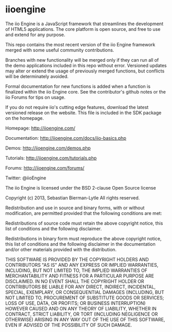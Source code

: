 iioengine
=========

The iio Engine is a JavaScript framework that streamlines the development of HTML5 applications. The core platform is open source, and free to use and extend for any purpose.

This repo contains the most recent version of the iio Engine framework merged with some useful community contributions.

Branches with new functionality will be merged only if they can run all of the demo applications included in this repo without error. Versioned updates may alter or extend the usage of previously merged functions, but conflicts will be determinately avoided.

Formal documentation for new functions is added when a function is finalized within the iio Engine core. See the contributor's github notes or the iio Forums for tips on usage.

If you do not require iio's cutting edge features, download the latest versioned release on the website. This file is included in the SDK package on the homepage.

Homepage: http://iioengine.com/

Documentation: http://iioengine.com/docs/iio-basics.php

Demos: http://iioengine.com/demos.php

Tutorials: http://iioengine.com/tutorials.php

Forums: http://iioengine.com/forums/

Twitter: @iioEngine


The iio Engine is licensed under the BSD 2-clause Open Source license

Copyright (c) 2013, Sebastian Bierman-Lytle
All rights reserved.

Redistribution and use in source and binary forms, with or without modification, 
are permitted provided that the following conditions are met:

Redistributions of source code must retain the above copyright notice, this list 
of conditions and the following disclaimer.

Redistributions in binary form must reproduce the above copyright notice, this
list of conditions and the following disclaimer in the documentation and/or other 
materials provided with the distribution.

THIS SOFTWARE IS PROVIDED BY THE COPYRIGHT HOLDERS AND CONTRIBUTORS "AS IS" AND 
ANY EXPRESS OR IMPLIED WARRANTIES, INCLUDING, BUT NOT LIMITED TO, THE IMPLIED 
WARRANTIES OF MERCHANTABILITY AND FITNESS FOR A PARTICULAR PURPOSE ARE DISCLAIMED. 
IN NO EVENT SHALL THE COPYRIGHT HOLDER OR CONTRIBUTORS BE LIABLE FOR ANY DIRECT, 
INDIRECT, INCIDENTAL, SPECIAL, EXEMPLARY, OR CONSEQUENTIAL DAMAGES (INCLUDING, BUT 
NOT LIMITED TO, PROCUREMENT OF SUBSTITUTE GOODS OR SERVICES; LOSS OF USE, DATA, 
OR PROFITS; OR BUSINESS INTERRUPTION) HOWEVER CAUSED AND ON ANY THEORY OF LIABILITY, 
WHETHER IN CONTRACT, STRICT LIABILITY, OR TORT (INCLUDING NEGLIGENCE OR OTHERWISE) 
ARISING IN ANY WAY OUT OF THE USE OF THIS SOFTWARE, EVEN IF ADVISED OF THE 
POSSIBILITY OF SUCH DAMAGE.
